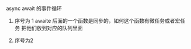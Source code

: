 ###

async await 的事件循环

1.  序号为 1
    awaite 后面的一个函数是同步的，如何这个函数有微任务或者宏任务
    把他们放到对应的队列里面

2.  序号为2
    